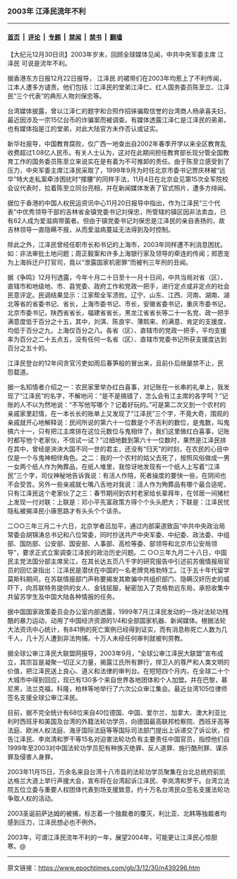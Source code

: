### 2003年 江泽民流年不利

---

#### [首页](../../../..?n439296) &nbsp;|&nbsp; [评论](../../../../../epoch-comment?n439296) &nbsp;|&nbsp; [专题](../../../../../epoch-special?n439296) &nbsp;|&nbsp; [禁闻](../../../../../epoch-news?n439296) &nbsp;|&nbsp; [禁书](../../../../../books?n439296) &nbsp;|&nbsp; [翻墙](https://github.com/gfw-breaker/nogfw/blob/master/README.md?n439296)


<div class="post_content" id="artbody" itemprop="articleBody">
 <!-- article content begin -->
 <p>
  【大纪元12月30日讯】2003年岁末，回顾全球媒体见闻，中共中央军委主席
  <ok href="https://www.epochtimes.com/gb/tag/%E6%B1%9F%E6%B3%BD%E6%B0%91.html">
   江泽民
  </ok>
  可说是流年不利。
 </p>
 <p>
  据香港东方日报12月22日报导，
  <ok href="https://www.epochtimes.com/gb/tag/%E6%B1%9F%E6%B3%BD%E6%B0%91.html">
   江泽民
  </ok>
  的裙带们在2003年均惹上了不利传闻，江本人遭多方谴责。他们包括：江泽民的堂弟江泽仁、红人国务委员陈至立、江泽民“三个代表”的典形人物刘保忠等。
 </p>
 <p>
  台湾媒体披露，曾以江泽仁的题字和合照作招徕骗取信誉的台湾商人杨承喜夫妇，最近因涉及一宗15亿台币的诈骗案而被调查。有媒体透露江泽仁是江泽民的弟弟，也有媒体指是江的堂弟，对此大陆官方未作否认或证实。
 </p>
 <p>
  新华社报导，中国教育腐败，仅广西一地查出自2002年春季开学以来全区教育乱收费超过1.08亿人民币。有关人士认为，这对在此期间担任教育部长现分管全国教育工作的国务委员陈至立来说实在是有着为不可推卸的责任。由于陈至立感受到了压力，中央军委主席江泽民采取了，1999年9月为时任北京市委书记贾庆林被“远华”特大走私案牵涉困扰时“撑腰”的同样手法，11月4日在北京会见第15次全军院校会议代表时，拉着陈至立同台亮相，并在新闻媒体发表了官式照片，遭多方绯闻。
 </p>
 <p>
  据位于香港的中国人权民运资讯中心11月20日报导中指出，作为江泽民“三个代表”中优秀领导干部的吉林省金镇党委书记刘保忠，所管辖的镇区因非法卖血，已有62人成为爱滋病带菌者。但由于镇党委书记刘保忠是江泽民的亲自表扬的，故吉林领导一直隐瞒不报，从而爱滋病蔓延无法得到及时控制。
 </p>
 <p>
  除此之外，江泽民曾经任职市长和书记的上海市，2003年同样遭不利消息困扰。如：非法审批土地问题；周正毅案和许多上海银行家及领导的牵连的传闻；郑恩宠为上海拆迁户打官司，竟以“泄露国家机密罪”而被判三年刑的丑闻。
 </p>
 <p>
  据《争鸣》12月刊透露，今年十月二十日至十一月十日间，中共当局对省（区）、直辖市和地级地、市、县党委、政府工作和党政一把手，进行定点或非定点的社会民意评定。民调结果显示：江家帮全军溃败。辽宁、山东、江西、河南、湖南、湖北等省的省委书记、省长，上海市委书记、市长，安徽省委书记，重庆市委书记，北京市委书记，陕西省省长，福建省省长，黑龙江省省长等二十一名党、政一把手满意度低于百分之十五，其中，刘淇、陈良宇、薄熙来、的满意、肯定的支援度，均低于百分之九，上海仅百分之八。各省（区）、直辖市的党政一把手，平均支援率为百分之二十五点五，没有任何一名省（区）、直辖市党委书记所获支援度达到百分之五十的。
 </p>
 <p>
  江泽民登台的12年间贪官污吏如雨后春笋般的冒出来，且前仆后继屡禁不止，民怨载道。
 </p>
 <p>
  据一名知情者介绍之一：农民家里举办红白喜事，对记账在一长串的礼单上，我发现了“江泽民”的名字，不解地问：“是不是搞错了，怎么会有江主席的各字呵？”记账的人不以为然地说：“不写他写哪个？记着好玩的。”可是第二次又到一个农村的亲戚家里赶情，在一本长长的账单上又发现了“江泽民”三个字，不竟大奇，围观的亲戚就开心地解释说：民间所说的第六十一位数是个不吉利的数位，是鬼数，叫鬼搞六十一，只有把江主席排在这位元数位与鬼相伴了，我们这里做红白喜事，记账时都写他个老家伙，不信试一试？”过细地数到第六十一位数时，果然是江泽民排在其中，曾经是泱泱大国不同一世的君主，还没有“归天”的时刻，在农民的心目中仅是一个与鬼神相伴角色。之二：我的一个农村的姑父去死了，按照风俗做成一男一女两个纸人作为殉葬品，在纸人堆里，我惊讶地发现有一个纸人上写着“江泽民”三个字，司仪神秘地告诉我说：有活人作陪，死者操度的要快一些，在阴间也不会受苦。另外一些亲戚就七嘴八舌地对我说：活人作为殉葬品有哪个最合适呢，只有江泽民这个老家伙了之三：春节期间到农村老家给长辈拜年，在邻居一间猪栏上发现一付对联：上联是：邓小平先富政策方得个个头头肥大；下联是：江泽民忧隐私被揭泽民小康思路才有头头个个该杀。
 </p>
 <p>
  二○○三年三月二十六日，北京学者吕加平，通过内部渠道致函“中共中央政治局常委会胡锦涛总书记和八位常委，同时抄送共产中央军委、中纪委、政法委、中组部、国防部、公安部、国安部、人事部、高检等委、部领导和北京市公安局领导”，要求正式立案调查江泽民的政治历史问题。二 ○○三年九月二十八日，中国民主党法国分部主席吴江，在其长达五页八千字的研究报告中引述前苏俄情报局官员的回忆录指出：江泽民是潜伏在中国的一名老牌克格勃特工。江于五十年代留学莫斯科期间，在苏联情报部门声称要揭发其欺骗中共组织部门、隐瞒汉奸历史的威吓下，向苏联特务提供的女人、金钱屈服，秘密加入了克格勃远东局，承担收集中共留苏学生及中国大陆各种情报的任务。
 </p>
 <p>
  据中国国家政策委员会办公室内部透露，1999年7月江泽民发动的一场对法轮功残酷的暴力运动，动用了中国经济资源的1/4和全部国家机器、新闻媒体。根据法轮大法资讯中心统计，有841例的死亡案例已经得到证实，而有消息称死亡人数为几千人，几十万人遭到非法拘捕，十万人未经任何审判就被判劳教。
 </p>
 <p>
  据全球公审江泽民大联盟网报导，2003年9月，“全球公审江泽民大联盟”宣布成立，其宗旨是凝聚一切正义力量，揭露江氏所有罪行，捍卫人的尊严和人类文明的价值，把江泽民送上良心、道义和法律的审判台。在短短四个月内，在全球二十个大城市中得到回应，现已有130多个来自世界各地团体和个人加盟。并在巴黎，慕尼黑，法兰克福，科隆，柏林等地举行了六次公众审江集会。最近台湾105位律师签名支援全球公审江泽民。
 </p>
 <p>
  目前，据不完全统计有68位来自40位德国、中国、爱尔兰、加拿大、澳大利亚比利时西班牙和美国及台湾的外籍法轮功学员，向德国最高联邦检察院、西班牙高等法庭、欧洲人权法庭、海牙国际法庭等等国际司法部门提出上诉递交了诉讼状，控告江泽民、李岚清和罗干等15名对迫害法轮功负有主要责任中国官员，指控他们自1999年至2003对中国法轮功学员犯有种族灭绝罪、反人道罪、施行酷刑罪、谋杀罪及侵害人身罪。
 </p>
 <p>
  2003年11月15日，万余名来自台湾十八市县的法轮功学员聚集在台北总统府前凯达格兰大道上举行声援大会，宣布将在台湾起诉江泽民、李岚清和罗干。台湾立法院五位立委与重要人权团体代表到场支援致意。约十万名台湾民众签名支援法轮功争取人权的活动。
 </p>
 <p>
  2003圣诞前萨达姆的被捕，标志着一个独裁者的覆灭，利比亚、北韩等独裁者均感到压力，江泽民想必也不例外。
 </p>
 <p>
  2003年，可谓江泽民流年不利的一年，展望2004年，可能更让江泽民心惊胆寒。@
  <font color="#ffffff">
   (http://www.dajiyuan.com)
  </font>
 </p>
 <!-- article content end -->
 <div id="below_article_ad">
 </div>
</div>


---

原文链接：https://www.epochtimes.com/gb/3/12/30/n439296.htm